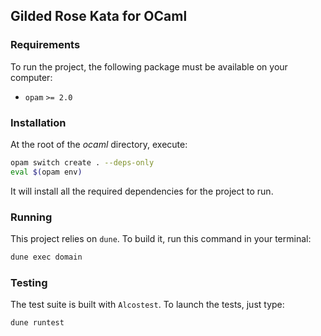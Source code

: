 ## Gilded Rose Kata for OCaml

### Requirements

To run the project, the following package must be available on your computer:
- `opam` `>= 2.0`

### Installation

At the root of the _ocaml_ directory, execute:
```sh
opam switch create . --deps-only
eval $(opam env)
```

It will install all the required dependencies for the project to run.

### Running

This project relies on `dune`. To build it, run this command in your terminal:
```sh
dune exec domain
```

### Testing

The test suite is built with `Alcostest`. To launch the tests, just type:
```sh
dune runtest
```
